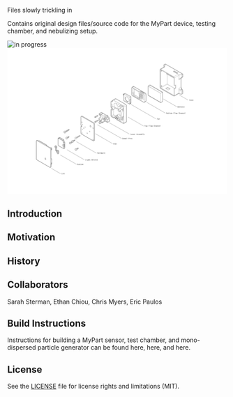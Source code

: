 Files slowly trickling in

Contains original design files/source code for the MyPart device, testing chamber, and nebulizing setup.

![in progress](images/in_progress.jpg "swarf")
![exploded view](images/MyPart_V0_with_case_exploded.png "exploded drawing")

## Introduction


## Motivation


## History


## Collaborators

Sarah Sterman, Ethan Chiou, Chris Myers, Eric Paulos 



## Build Instructions

Instructions for building a MyPart sensor, test chamber, and mono-dispersed particle generator can be found here, here, and here.


## License

See the [LICENSE](LICENSE.md) file for license rights and limitations (MIT).




